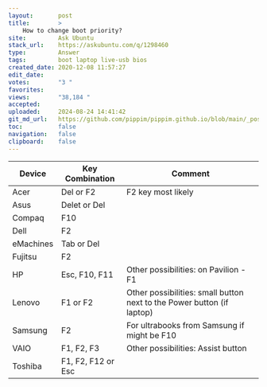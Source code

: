 ```yaml
---
layout:       post
title:        >
    How to change boot priority?
site:         Ask Ubuntu
stack_url:    https://askubuntu.com/q/1298460
type:         Answer
tags:         boot laptop live-usb bios
created_date: 2020-12-08 11:57:27
edit_date:    
votes:        "3 "
favorites:    
views:        "38,184 "
accepted:     
uploaded:     2024-08-24 14:41:42
git_md_url:   https://github.com/pippim/pippim.github.io/blob/main/_posts/2020/2020-12-08-How-to-change-boot-priority_.md
toc:          false
navigation:   false
clipboard:    false
---
```


| Device     |  Key Combination   | Comment |
| ---------- | ------------------ |-------- |
| Acer       | Del or F2          | F2 key most likely |
| Asus       | Delet or Del       | |
| Compaq     | F10                | |
| Dell       | F2                 | |
| eMachines  | Tab or Del         | |
| Fujitsu    | F2                 | |
| HP         | Esc, F10, F11      | Other possibilities: on Pavilion - F1 |
| Lenovo     | F1 or F2           | Other possibilities: small button next to the Power button (if laptop) |
| Samsung    | F2                 | For ultrabooks from Samsung if might be F10 |
| VAIO       | F1, F2, F3         | Other possibilities: Assist button |
| Toshiba    | F1, F2, F12 or Esc | |

